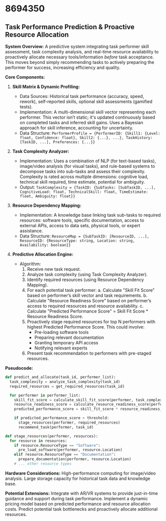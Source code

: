 # 8694350

## Task Performance Prediction & Proactive Resource Allocation

**System Overview:** A predictive system integrating task performer skill assessment, task complexity analysis, and real-time resource availability to proactively allocate necessary tools/information *before* task acceptance. This moves beyond simply recommending tasks to actively preparing the performer for success, increasing efficiency and quality.

**Core Components:**

1.  **Skill Matrix & Dynamic Profiling:**
    *   Data Sources: Historical task performance (accuracy, speed, rework), self-reported skills, optional skill assessments (gamified tests).
    *   Implementation:  A multi-dimensional skill vector representing each performer. This vector isn’t static; it's updated continuously based on completed tasks and inferred skill gains.  Uses a Bayesian approach for skill inference, accounting for uncertainty.
    *   Data Structure: `PerformerProfile = {PerformerID: {Skill1: {Level: float, Confidence: float}, Skill2: {...}, ...}, TaskHistory: [TaskID, ...], Preferences: {...}}`

2.  **Task Complexity Analyzer:**
    *   Implementation:  Uses a combination of NLP (for text-based tasks), image/video analysis (for visual tasks), and rule-based systems to decompose tasks into sub-tasks and assess their complexity.  Complexity is rated across multiple dimensions: cognitive load, technical skill required, time estimate, potential for ambiguity.
    *   Output:  `TaskComplexity = {TaskID: {SubTasks: [SubTaskID, ...], CognitiveLoad: float, TechnicalSkill: float, TimeEstimate: float, Ambiguity: float}}`

3.  **Resource Dependency Mapping:**
    *   Implementation: A knowledge base linking task sub-tasks to required resources: software tools, specific documentation, access to external APIs, access to data sets, physical tools, or expert assistance.
    *   Data Structure: `ResourceMap = {SubTaskID: [ResourceID, ...], ResourceID: {ResourceType: string, Location: string, Availability: boolean}}`

4.  **Predictive Allocation Engine:**
    *   Algorithm:
        1.  Receive new task request.
        2.  Analyze task complexity (using Task Complexity Analyzer).
        3.  Identify required resources (using Resource Dependency Mapping).
        4.  For each potential task performer:
            a. Calculate "Skill Fit Score" based on performer’s skill vector and task requirements.
            b. Calculate "Resource Readiness Score" based on performer’s access to required resources and resource availability.
            c. Calculate "Predicted Performance Score" = Skill Fit Score * Resource Readiness Score.
        5.  Proactively stage required resources for top N performers with highest Predicted Performance Score. This could involve:
            *   Pre-loading software tools
            *   Preparing relevant documentation
            *   Granting temporary API access
            *   Notifying relevant experts
        6.  Present task recommendation to performers with pre-staged resources.

**Pseudocode:**

```python
def predict_and_allocate(task_id, performer_list):
  task_complexity = analyze_task_complexity(task_id)
  required_resources = get_required_resources(task_id)

  for performer in performer_list:
    skill_fit_score = calculate_skill_fit_score(performer, task_complexity)
    resource_readiness_score = calculate_resource_readiness_score(performer, required_resources)
    predicted_performance_score = skill_fit_score * resource_readiness_score

    if predicted_performance_score > threshold:
      stage_resources(performer, required_resources)
      recommend_task(performer, task_id)

def stage_resources(performer, resources):
  for resource in resources:
    if resource.ResourceType == "Software":
      pre_load_software(performer, resource.Location)
    elif resource.ResourceType == "Documentation":
      prepare_documentation(performer, resource.Location)
    # ... other resource types
```

**Hardware Considerations:** High-performance computing for image/video analysis. Large storage capacity for historical task data and knowledge base.

**Potential Extensions:**  Integrate with AR/VR systems to provide just-in-time guidance and support during task performance. Implement a dynamic pricing model based on predicted performance and resource allocation costs.  Predict potential task bottlenecks and proactively allocate additional resources.